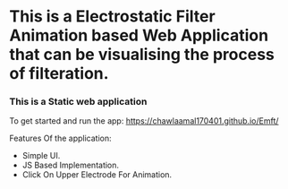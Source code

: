 # This is a Electrostatic Filter Animation  based Web Application that can be visualising the process of filteration.

### This is a Static web application

To get started and run the app:
https://chawlaamal170401.github.io/Emft/

Features Of the application:

- Simple UI.
- JS Based Implementation.
- Click On Upper Electrode For Animation.

